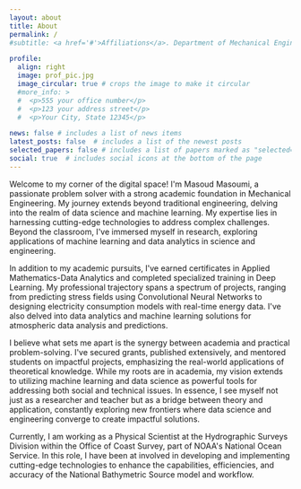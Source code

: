 ```yaml
---
layout: about
title: About
permalink: /
#subtitle: <a href='#'>Affiliations</a>. Department of Mechanical Engineering, Manhattan College

profile:
  align: right
  image: prof_pic.jpg
  image_circular: true # crops the image to make it circular
  #more_info: >
  #  <p>555 your office number</p>
  #  <p>123 your address street</p>
  #  <p>Your City, State 12345</p>

news: false # includes a list of news items
latest_posts: false  # includes a list of the newest posts
selected_papers: false # includes a list of papers marked as "selected={true}"
social: true  # includes social icons at the bottom of the page
---
```

 
Welcome to my corner of the digital space! I'm Masoud Masoumi, a passionate problem solver with a strong academic foundation in Mechanical Engineering. My journey extends beyond traditional engineering, delving into the realm of data science and machine learning. My expertise lies in harnessing cutting-edge technologies to address complex challenges. Beyond the classroom, I've immersed myself in research, exploring applications of machine learning and data analytics in science and engineering. 

In addition to my academic pursuits, I've earned certificates in Applied Mathematics-Data Analytics and completed specialized training in Deep Learning. My professional trajectory spans a spectrum of projects, ranging from predicting stress fields using Convolutional Neural Networks to designing electricity consumption models with real-time energy data. I've also delved into data analytics and machine learning solutions for atmospheric data analysis and predictions.

I believe what sets me apart is the synergy between academia and practical problem-solving. I've secured grants, published extensively, and mentored students on impactful projects, emphasizing the real-world applications of theoretical knowledge. While my roots are in academia, my vision extends to utilizing machine learning and data science as powerful tools for addressing both social and technical issues. In essence, I see myself not just as a researcher and teacher but as a bridge between theory and application, constantly exploring new frontiers where data science and engineering converge to create impactful solutions.

Currently, I am working as a Physical Scientist at the Hydrographic Surveys Division within the Office of Coast Survey, part of NOAA's National Ocean Service. In this role, I have been at involved in developing and implementing cutting-edge technologies to enhance the capabilities, efficiencies, and accuracy of the National Bathymetric Source model and workflow.

